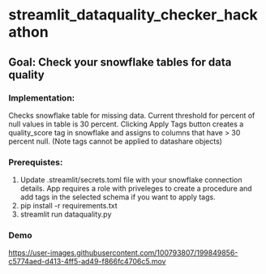 # streamlit_dataquality_checker_hackathon


## Goal: Check your snowflake tables for data quality

### Implementation: 

Checks snowflake table for missing data. Current threshold for percent of null values in table is 30 percent. Clicking Apply Tags button creates a quality_score tag in snowflake and assigns to columns that have > 30 percent null. (Note tags cannot be applied to datashare objects)


### Prerequistes:

1. Update .streamlit/secrets.toml file with your snowflake connection details. App requires a role with priveleges to create a procedure and add tags in the selected schema if you want to apply tags.
2. pip install -r requirements.txt
3. streamlit run dataquality.py


### Demo

https://user-images.githubusercontent.com/100793807/199849856-c5774aed-d413-4ff5-ad49-f866fc4706c5.mov

